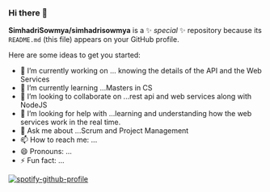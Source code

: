### Hi there 👋


**SimhadriSowmya/simhadrisowmya** is a ✨ _special_ ✨ repository because its `README.md` (this file) appears on your GitHub profile.

Here are some ideas to get you started:

- 🔭 I’m currently working on ... knowing the details of the API and the Web Services
- 🌱 I’m currently learning ...Masters in CS
- 👯 I’m looking to collaborate on ...rest api and web services along with NodeJS 
- 🤔 I’m looking for help with ...learning and understanding how the web services work in the real time.
- 💬 Ask me about ...Scrum and Project Management
- 📫 How to reach me: ...
- 😄 Pronouns: ...
- ⚡ Fun fact: ...


[![spotify-github-profile](https://spotify-github-profile.vercel.app/api/view?uid=d5876s5ogg5xs6tt9g93ip0l5&cover_image=true&theme=default&show_offline=true&background_color=121212&interchange=false)](https://github.com/kittinan/spotify-github-profile)
